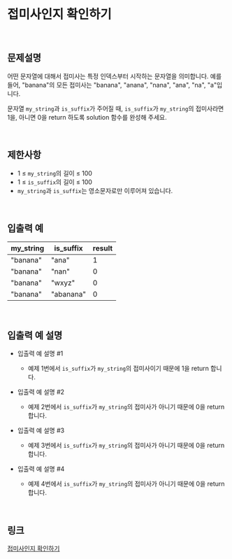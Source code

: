 # 접미사인지 확인하기

<br>

## 문제설명
어떤 문자열에 대해서 접미사는 특정 인덱스부터 시작하는 문자열을 의미합니다. 예를 들어, "banana"의 모든 접미사는 "banana", "anana", "nana", "ana", "na", "a"입니다.

문자열 `my_string`과 `is_suffix`가 주어질 때, `is_suffix`가 `my_string`의 접미사라면 1을, 아니면 0을 return 하도록 solution 함수를 완성해 주세요.

<br>

## 제한사항
- 1 ≤ `my_string`의 길이 ≤ 100
- 1 ≤ `is_suffix`의 길이 ≤ 100
- `my_string`과 `is_suffix`는 영소문자로만 이루어져 있습니다.

<br>

## 입출력 예
| my_string | is_suffix | result |
|---|---|---|
| "banana" | "ana" | 1 |
| "banana" | "nan" | 0 |
| "banana" | "wxyz" | 0 |
| "banana" | "abanana" | 0 |

<br>

## 입출력 예 설명
- 입출력 예 설명 #1
    - 예제 1번에서 `is_suffix`가 `my_string`의 접미사이기 때문에 1을 return 합니다.

- 입출력 예 설명 #2
    - 예제 2번에서 `is_suffix`가 `my_string`의 접미사가 아니기 때문에 0을 return 합니다.

- 입출력 예 설명 #3
    - 예제 3번에서 `is_suffix`가 `my_string`의 접미사가 아니기 때문에 0을 return 합니다.

- 입출력 예 설명 #4
    - 예제 4번에서 `is_suffix`가 `my_string`의 접미사가 아니기 때문에 0을 return 합니다.

<br>

## 링크
[접미사인지 확인하기](https://school.programmers.co.kr/learn/courses/30/lessons/181908)
